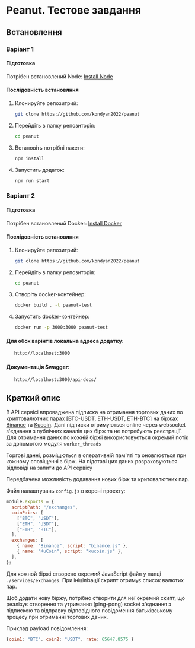 # Peanut. Тестове завдання

## Встановлення

### Варіант 1

#### Підготовка

Потрібен встановлений Node: [Install Node](https://nodejs.org/en/download/)

#### Послідовність встановлння

1. Клонируйте репозитрий:

   ```bash
   git clone https://github.com/kondyan2022/peanut
   ```

2. Перейдіть в папку репозиторія:

   ```bash
   cd peanut
   ```

3. Встановіть потрібні пакети:

   ```bash
   npm install
   ```

4. Запустить додаток:

   ```bash
   npm run start
   ```

### Варіант 2

#### Підготовка

Потрібен встановлений Docker: [Install Docker](https://docs.docker.com/get-docker/)

#### Послідовність встановлння

1. Клонируйте репозитрий:

   ```bash
   git clone https://github.com/kondyan2022/peanut
   ```

2. Перейдіть в папку репозиторія:

   ```bash
   cd peanut
   ```

3. Створіть docker-контейнер:

   ```bash
   docker build . -t peanut-test
   ```

4. Запустить docker-контейнер:

   ```bash
   docker run -p 3000:3000 peanut-test
   ```

#### Для обох варінтів локальна адреса додатку:

```bash
   http://localhost:3000
```

#### Документація Swagger:

```bash
   http://localhost:3000/api-docs/
```

## Краткий опис

В API сервісі впроваджена підписка на отримання торгових даних по криптовалютних парах [BTC-USDT, ETH-USDT, ETH-BTC] на біржах [Binance](https://www.binance.com/) та [Kucoin](https://www.kucoin.com). Дані підписки отримуються online через websocket з'єднання з публічних каналів цих бірж та не потребують реєстрації.
Для отримання даних по кожній біржі використовується окремий потік за допомогою модуля `worker_threads`

Торгові данні, розміщються в оперативній пам'яті та оновлюється при кожному сповіщенні з бірж.
На підставі цих даних розраховуються відповіді на запити до API сервісу

Передбачена можливість додавання нових бірж та критовалютних пар.

Файл налаштувань `config.js` в корені проекту:

```javascript
module.exports = {
  scriptPath: "/exchanges",
  coinPairs: [
    ["BTC", "USDT"],
    ["ETH", "USDT"],
    ["ETH", "BTC"],
  ],
  exchanges: [
    { name: "Binance", script: "binance.js" },
    { name: "KuCoin", script: "kucoin.js" },
  ],
};
```

Для кожной біржі створено окремий JavaScript файл у папці `./services/exchanges`. При ініцілізації скрипт отримує список валютих пар.

Щоб додати нову біржу, потрібно створити для неї окремий скипт, що реалізує створення та утримання (ping-pong) socket з'єднання з підпискою та відправку відповідного повідомення батьківському процесу при отриманні торгових даних.

Приклад payload повідомлення:

```javascript
{coin1: "BTC", coin2: "USDT", rate: 65647.8575 }
```
